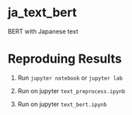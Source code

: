 # ja_text_bert

BERT with Japanese text

# Reproduing Results

1. Run `jupyter notebook` or `jupyter lab`

2. Run on jupyter `text_preprocess.ipynb`

3. Run on jupyter `text_bert.ipynb`

